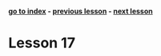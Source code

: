 #### [go to index](https://github.com/KerimCETINBAS/golang) - [previous lesson](https://github.com/KerimCETINBAS/golang/tree/lesson_16) - [next lesson](https://github.com/KerimCETINBAS/golang/tree/lesson_18)

&#10;

# Lesson 17

